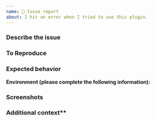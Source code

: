 ```yaml
---
name: 🐛 Issue report
about: I hit an error when I tried to use this plugin.
---
```


### Describe the issue
<!--
  A clear and concise description of what the issue is.

  For example - When I try to authorize the reader with the correct location and oauth param it returns an exception with message "Cannot read property 'authorize' of undefined.". Here is the full error information:
  ```
  // paste your error log here
  ```
-->

### To Reproduce
<!--
  Steps to reproduce the issue.

  For example - 
  1. Initialize the SDK
  1. Get a valid auth code
  1. Call `await RNReaderSDKAuthorization.authorize(authCode);` and failed

  Here the piece of code that reproduce the issue.

  ```javascript
  const { RNReaderSDKAuthorization, RNReaderSDKCheckout, RNReaderSDKReaderSettings } = NativeModules;

  export async function authorizeAsync(authCode) {
    try {
      // it looks like that RNReaderSDKAuthorization is undefined
      return await RNReaderSDKAuthorization.authorize(authCode);
    } catch (ex) {
      throw createReaderSDKError(ex);
    }
  }
  ```
-->

### Expected behavior
<!--
  A clear and concise description of what you expected to happen.

  For example - The authorization should complete successfully with my valid auth token.
-->


**Environment (please complete the following information):**
<!--
  - platform: [e.g. iOS or Android]
  - OS and version: [e.g. iOS8.1]
  - Reader SDK version: [e.g. 1.1.1]

  In addition: Run `react-native info` in your terminal and copy the results here.
-->

### Screenshots
<!-- If applicable, add screenshots to help explain your problem. -->

### Additional context**
<!-- Add any other context about the problem here. -->
